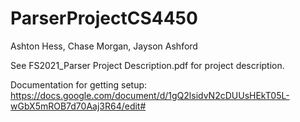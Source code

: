 # ParserProjectCS4450

Ashton Hess, Chase Morgan, Jayson Ashford

See FS2021_Parser Project Description.pdf for project description.

Documentation for getting setup:
https://docs.google.com/document/d/1gQ2lsidvN2cDUUsHEkT05L-wGbX5mROB7d70Aaj3R64/edit#
